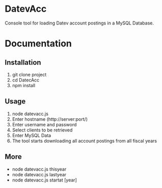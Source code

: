 # DatevAcc

Console tool for loading Datev account postings in a MySQL Database.

# Documentation

## Installation

1. git clone project
2. cd DatecAcc
3. npm install

## Usage

1. node datevacc.js
2. Enter hostname (http://server:port/)
3. Enter username and password
4. Select clients to be retrieved
5. Enter MySQL Data
6. The tool starts downloading all account postings from all fiscal years

## More

- node datevacc.js thisyear
- node datevacc.js lastyear
- node datevacc.js startat [year]
